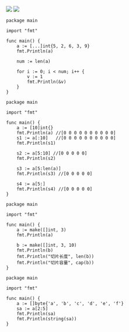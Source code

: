 <img src="https://github.com/KenNaNa/go_learing/blob/master/img/26.png"/>
<img src="https://github.com/KenNaNa/go_learing/blob/master/img/27.png"/>


```
package main

import "fmt"

func main() {
	a := [...]int{5, 2, 6, 3, 9}
	fmt.Println(a)

	num := len(a)

	for i := 0; i < num; i++ {
		v := 1
		fmt.Println(&v)
	}
}
```

```
package main

import "fmt"

func main() {
	a := [10]int{}
	fmt.Println(a) //[0 0 0 0 0 0 0 0 0 0]
	s1 := a[:10]   //[0 0 0 0 0 0 0 0 0 0]
	fmt.Println(s1)

	s2 := a[5:10] //[0 0 0 0 0]
	fmt.Println(s2)

	s3 := a[5:len(a)]
	fmt.Println(s3) //[0 0 0 0 0]

	s4 := a[5:]
	fmt.Println(s4) //[0 0 0 0 0]
}
```





```
package main

import "fmt"

func main() {
	a := make([]int, 3)
	fmt.Println(a)

	b := make([]int, 3, 10)
	fmt.Println(b)
	fmt.Println("切片长度", len(b))
	fmt.Println("切片容量", cap(b))
}
```


```
package main

import "fmt"

func main() {
	a := []byte{'a', 'b', 'c', 'd', 'e', 'f'}
	sa := a[2:5]
	fmt.Println(sa)
	fmt.Println(string(sa))
}
```
